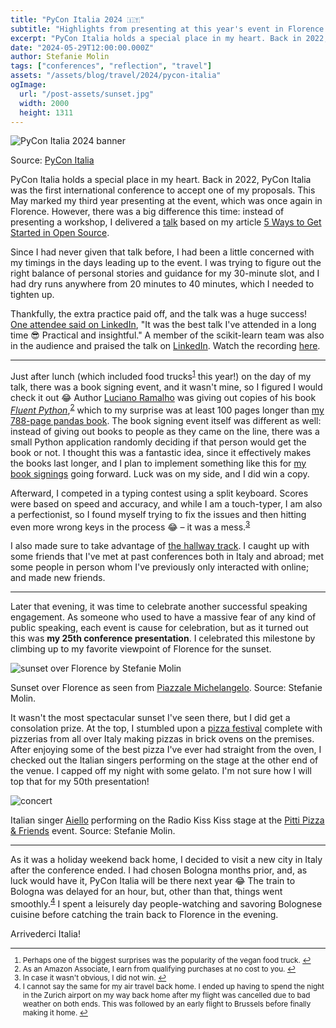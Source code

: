 ```yaml
---
title: "PyCon Italia 2024 🇮🇹"
subtitle: "Highlights from presenting at this year's event in Florence."
excerpt: "PyCon Italia holds a special place in my heart. Back in 2022, PyCon Italia was the first international conference to accept one of my proposals. This May marked my third year presenting at the event, which was once again in Florence. However, there was a big difference this time: instead of presenting a workshop, I delivered a talk on getting started in open source."
date: "2024-05-29T12:00:00.000Z"
author: Stefanie Molin
tags: ["conferences", "reflection", "travel"]
assets: "/assets/blog/travel/2024/pycon-italia"
ogImage:
  url: "/post-assets/sunset.jpg"
  width: 2000
  height: 1311
---
```


![PyCon Italia 2024 banner](https://pbs.twimg.com/media/F_cWE0GWQAAG_IS?format=jpg&name=medium)

<figcaption>

Source: [PyCon Italia](https://twitter.com/pyconit/status/1726873258123784352)

</figcaption>

PyCon Italia holds a special place in my heart. Back in 2022, PyCon Italia was the first international conference to accept one of my proposals. This May marked my third year presenting at the event, which was once again in Florence. However, there was a big difference this time: instead of presenting a workshop, I delivered a [talk](/talks/#getting-started-with-open-source-contributions) based on my article [5 Ways to Get Started in Open Source](/articles/open-source/5-ways-to-get-started-in-open-source/).

Since I had never given that talk before, I had been a little concerned with my timings in the days leading up to the event. I was trying to figure out the right balance of personal stories and guidance for my 30-minute slot, and I had dry runs anywhere from 20 minutes to 40 minutes, which I needed to tighten up.

Thankfully, the extra practice paid off, and the talk was a huge success! [One attendee said on LinkedIn](https://www.linkedin.com/posts/johnnybreen_great-talk-by-stefanie-molin-on-getting-activity-7200012413226680323-i-PJ), "It was the best talk I've attended in a long time 😎 Practical and insightful." A member of the scikit-learn team was also in the audience and praised the talk on [LinkedIn](https://www.linkedin.com/posts/dr-maren-westermann-0b8575144_great-talk-by-stefanie-molin-on-getting-activity-7199728964666359808-Su3T). Watch the recording [here](https://youtu.be/AV-JVXDPXBk).

---

Just after lunch (which included food trucks<sup id="footnote-1"><a href="#footnotes">1</a></sup> this year!) on the day of my talk, there was a book signing event, and it wasn't mine, so I figured I would check it out 😂 Author [Luciano Ramalho](https://www.linkedin.com/in/lucianoramalho/) was giving out copies of his book [*Fluent Python*](https://amzn.to/3KH0rfq),<sup id="footnote-2"><a href="#footnotes">2</a></sup> which to my surprise was at least 100 pages longer than [my 788-page pandas book](/books/Hands-On-Data-Analysis-with-Pandas-2nd-edition/). The book signing event itself was different as well: instead of giving out books to people as they came on the line, there was a small Python application randomly deciding if that person would get the book or not. I thought this was a fantastic idea, since it effectively makes the books last longer, and I plan to implement something like this for [my book signings](/events/book-signings/) going forward. Luck was on my side, and I did win a copy.

Afterward, I competed in a typing contest using a split keyboard. Scores were based on speed and accuracy, and while I am a touch-typer, I am also a perfectionist, so I found myself trying to fix the issues and then hitting even more wrong keys in the process 😂 &ndash; it was a mess.<sup id="footnote-3"><a href="#footnotes">3</a></sup>

I also made sure to take advantage of [the hallway track](https://en.wiktionary.org/wiki/hallway_track). I caught up with some friends that I've met at past conferences both in Italy and abroad; met some people in person whom I've previously only interacted with online; and made new friends.

---

Later that evening, it was time to celebrate another successful speaking engagement. As someone who used to have a massive fear of any kind of public speaking, each event is cause for celebration, but as it turned out this was **my 25th conference presentation**. I celebrated this milestone by climbing up to my favorite viewpoint of Florence for the sunset.

![sunset over Florence by Stefanie Molin](/post-assets/sunset.jpg)

<figcaption>

Sunset over Florence as seen from [Piazzale Michelangelo](https://www.google.com/maps/place/Piazzale+Michelangelo/@43.7629314,11.263766,18z/data=!3m1!4b1!4m6!3m5!1s0x132a53f743663843:0xb4f768e1820d5119!8m2!3d43.7629314!4d11.2650561!16s%2Fm%2F0415qbd?entry=ttu). Source: Stefanie Molin.

</figcaption>

It wasn't the most spectacular sunset I've seen there, but I did get a consolation prize. At the top, I stumbled upon a [pizza festival](https://www.destinationflorence.com/en/details/8471-pitti-pizza--friends---piazzale-michelangelo-florence-calendars) complete with pizzerias from all over Italy making pizzas in brick ovens on the premises. After enjoying some of the best pizza I've ever had straight from the oven, I checked out the Italian singers performing on the stage at the other end of the venue. I capped off my night with some gelato. I'm not sure how I will top that for my 50th presentation!

![concert](/post-assets/concert.jpg)

<figcaption>

Italian singer [Aiello](https://en.wikipedia.org/wiki/Aiello_(singer)) performing on the Radio Kiss Kiss stage at the [Pitti Pizza & Friends](https://www.destinationflorence.com/en/details/8471-pitti-pizza--friends---piazzale-michelangelo-florence-calendars) event. Source: Stefanie Molin.

</figcaption>

---

As it was a holiday weekend back home, I decided to visit a new city in Italy after the conference ended. I had chosen Bologna months prior, and, as luck would have it, PyCon Italia will be there next year 😂 The train to Bologna was delayed for an hour, but, other than that, things went smoothly.<sup id="footnote-4"><a href="#footnotes">4</a></sup> I spent a leisurely day people-watching and savoring Bolognese cuisine before catching the train back to Florence in the evening.

Arrivederci Italia!

<small class="leading-snug" id="footnotes">
<hr class="w-1/2" />

1. Perhaps one of the biggest surprises was the popularity of the vegan food truck. <a href="#footnote-1">↩</a>
2. As an Amazon Associate, I earn from qualifying purchases at no cost to you. <a href="#footnote-2">↩</a>
3. In case it wasn't obvious, I did not win. <a href="#footnote-3">↩</a>
4. I cannot say the same for my air travel back home. I ended up having to spend the night in the Zurich airport on my way back home after my flight was cancelled due to bad weather on both ends. This was followed by an early flight to Brussels before finally making it home. <a href="#footnote-4">↩</a>

</small>
